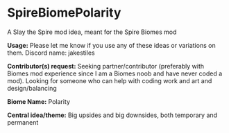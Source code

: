 # SpireBiomePolarity
A Slay the Spire mod idea, meant for the Spire Biomes mod


**Usage:** Please let me know if you use any of these ideas or variations on them. Discord name: jakestiles

**Contributor(s) request:** Seeking partner/contributor (preferably with Biomes mod experience since I am a Biomes noob and have never coded a mod). Looking for someone who can help with coding work and art and design/balancing

**Biome Name:** Polarity

**Central idea/theme:** Big upsides and big downsides, both temporary and permanent

